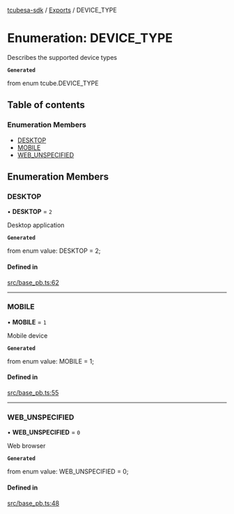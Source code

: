 [tcubesa-sdk](../README.md) / [Exports](../modules.md) / DEVICE\_TYPE

# Enumeration: DEVICE\_TYPE

Describes the supported device types

**`Generated`**

from enum tcube.DEVICE_TYPE

## Table of contents

### Enumeration Members

- [DESKTOP](DEVICE_TYPE.md#desktop)
- [MOBILE](DEVICE_TYPE.md#mobile)
- [WEB\_UNSPECIFIED](DEVICE_TYPE.md#web_unspecified)

## Enumeration Members

### DESKTOP

• **DESKTOP** = ``2``

Desktop application

**`Generated`**

from enum value: DESKTOP = 2;

#### Defined in

[src/base_pb.ts:62](https://github.com/TCUBEAI-TECHNOLOGIES-PRIVATE-LIMITED/ts-sdk/blob/b410bb1/src/base_pb.ts#L62)

___

### MOBILE

• **MOBILE** = ``1``

Mobile device

**`Generated`**

from enum value: MOBILE = 1;

#### Defined in

[src/base_pb.ts:55](https://github.com/TCUBEAI-TECHNOLOGIES-PRIVATE-LIMITED/ts-sdk/blob/b410bb1/src/base_pb.ts#L55)

___

### WEB\_UNSPECIFIED

• **WEB\_UNSPECIFIED** = ``0``

Web browser

**`Generated`**

from enum value: WEB_UNSPECIFIED = 0;

#### Defined in

[src/base_pb.ts:48](https://github.com/TCUBEAI-TECHNOLOGIES-PRIVATE-LIMITED/ts-sdk/blob/b410bb1/src/base_pb.ts#L48)
